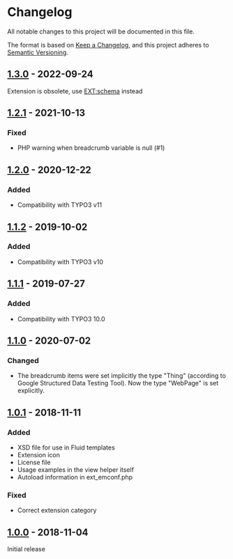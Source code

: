 # Changelog
All notable changes to this project will be documented in this file.

The format is based on [Keep a Changelog](https://keepachangelog.com/en/1.0.0/),
and this project adheres to [Semantic Versioning](https://semver.org/spec/v2.0.0.html).

## [1.3.0] - 2022-09-24

Extension is obsolete, use [EXT:schema](https://github.com/brotkrueml/schema) instead

## [1.2.1] - 2021-10-13

### Fixed
- PHP warning when breadcrumb variable is null (#1)

## [1.2.0] - 2020-12-22

### Added
- Compatibility with TYPO3 v11

## [1.1.2] - 2019-10-02

### Added
- Compatibility with TYPO3 v10

## [1.1.1] - 2019-07-27

### Added
- Compatibility with TYPO3 10.0

## [1.1.0] - 2020-07-02

### Changed
- The breadcrumb items were set implicitly the type "Thing" (according to Google Structured Data Testing Tool). Now the type "WebPage" is set explicitly.

## [1.0.1] - 2018-11-11

### Added
- XSD file for use in Fluid templates
- Extension icon
- License file
- Usage examples in the view helper itself
- Autoload information in ext_emconf.php

### Fixed
- Correct extension category

## [1.0.0] - 2018-11-04

Initial release


[1.3.0]: https://github.com/brotkrueml/sdbreadcrumb/compare/v1.2.1...v1.3.0
[1.2.1]: https://github.com/brotkrueml/sdbreadcrumb/compare/v1.2.0...v1.2.1
[1.2.0]: https://github.com/brotkrueml/sdbreadcrumb/compare/v1.1.2...v1.2.0
[1.1.2]: https://github.com/brotkrueml/sdbreadcrumb/compare/v1.1.1...v1.1.2
[1.1.1]: https://github.com/brotkrueml/sdbreadcrumb/compare/v1.1.0...v1.1.1
[1.1.0]: https://github.com/brotkrueml/sdbreadcrumb/compare/v1.0.1...v1.1.0
[1.0.1]: https://github.com/brotkrueml/sdbreadcrumb/compare/v1.0.0...v1.0.1
[1.0.0]: https://github.com/brotkrueml/sdbreadcrumb/releases/tag/v1.0.0

